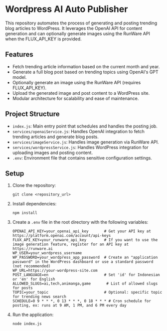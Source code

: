 # Wordpress AI Auto Publisher

This repository automates the process of generating and posting trending blog articles to WordPress. It leverages the OpenAI API for content generation and can optionally generate images using the RunWare API when the FLUX_API_KEY is provided.

## Features
- Fetch trending article information based on the current month and year.
- Generate a full blog post based on trending topics using OpenAI's GPT model.
- Optionally generate an image using the RunWare API (requires FLUX_API_KEY).
- Upload the generated image and post content to a WordPress site.
- Modular architecture for scalability and ease of maintenance.

## Project Structure
- `index.js`: Main entry point that schedules and handles the posting job.
- `services/openaiService.js`: Handles OpenAI integration to fetch trending articles and generate blog posts.
- `services/imageService.js`: Handles image generation via RunWare API.
- `services/wordpressService.js`: Handles WordPress integration for uploading images and posting content.
- `.env`: Environment file that contains sensitive configuration settings.

## Setup
1. Clone the repository:
   ```
   git clone <repository_url>
   ```
2. Install dependencies:
   ```
   npm install
   ```
3. Create a `.env` file in the root directory with the following variables:
   ```
   OPENAI_API_KEY=your_openai_api_key       # Get your API key at https://platform.openai.com/account/api-keys
   FLUX_API_KEY=your_runware_api_key        # If you want to use the image generation feature, register for an API key at https://runware.ai
   WP_USER=your_wordpress_username
   WP_PASSWORD=your_wordpress_app_password  # Create an "application password" in the WordPress dashboard or use a standard password (not recommended)
   WP_URL=https://your-wordpress-site.com
   POST_LANGUAGE=en                         # Set 'id' for Indonesian or 'en' for English
   ALLOWED_SLUGS=ai,tech,animanga,game       # List of allowed slugs for posts
   TOPIC=your_topic                         # Optional: specific topic for trending news search
   SCHEDULE=0 9 * * *, 0 13 * * *, 0 18 * * * # Cron schedule for posting, ex: runs at 9 AM, 1 PM, and 6 PM every day
   ```
4. Run the application:
   ```
   node index.js
   ```
